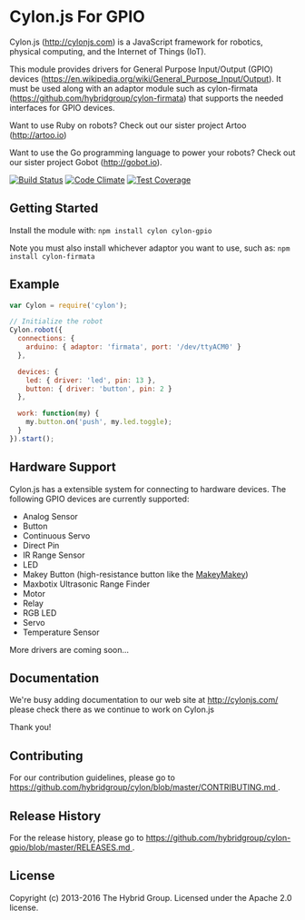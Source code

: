 # Cylon.js For GPIO

Cylon.js (http://cylonjs.com) is a JavaScript framework for robotics, physical computing, and the Internet of Things (IoT).

This module provides drivers for General Purpose Input/Output (GPIO) devices (https://en.wikipedia.org/wiki/General_Purpose_Input/Output). It must be used along with an adaptor module such as cylon-firmata (https://github.com/hybridgroup/cylon-firmata) that supports the needed interfaces for GPIO devices.

Want to use Ruby on robots? Check out our sister project Artoo (http://artoo.io)

Want to use the Go programming language to power your robots? Check out our sister project Gobot (http://gobot.io).

[![Build Status](https://secure.travis-ci.org/hybridgroup/cylon-gpio.png?branch=master)](http://travis-ci.org/hybridgroup/cylon-gpio) [![Code Climate](https://codeclimate.com/github/hybridgroup/cylon-gpio/badges/gpa.svg)](https://codeclimate.com/github/hybridgroup/cylon-gpio) [![Test Coverage](https://codeclimate.com/github/hybridgroup/cylon-gpio/badges/coverage.svg)](https://codeclimate.com/github/hybridgroup/cylon-gpio)

## Getting Started
Install the module with: `npm install cylon cylon-gpio`

Note you must also install whichever adaptor you want to use, such as: `npm install cylon-firmata`

## Example

```javascript
var Cylon = require('cylon');

// Initialize the robot
Cylon.robot({
  connections: {
    arduino: { adaptor: 'firmata', port: '/dev/ttyACM0' }
  },

  devices: {
    led: { driver: 'led', pin: 13 },
    button: { driver: 'button', pin: 2 }
  },

  work: function(my) {
    my.button.on('push', my.led.toggle);
  }
}).start();
```

## Hardware Support
Cylon.js has a extensible system for connecting to hardware devices. The following GPIO devices are currently supported:

  - Analog Sensor
  - Button
  - Continuous Servo
  - Direct Pin
  - IR Range Sensor
  - LED
  - Makey Button (high-resistance button like the [MakeyMakey](http://www.makeymakey.com/))
  - Maxbotix Ultrasonic Range Finder
  - Motor
  - Relay
  - RGB LED
  - Servo
  - Temperature Sensor

More drivers are coming soon...

## Documentation
We're busy adding documentation to our web site at http://cylonjs.com/ please check there as we continue to work on Cylon.js

Thank you!

## Contributing

For our contribution guidelines, please go to [https://github.com/hybridgroup/cylon/blob/master/CONTRIBUTING.md
](https://github.com/hybridgroup/cylon/blob/master/CONTRIBUTING.md
).

## Release History

For the release history, please go to [https://github.com/hybridgroup/cylon-gpio/blob/master/RELEASES.md
](https://github.com/hybridgroup/cylon-gpio/blob/master/RELEASES.md
).

## License
Copyright (c) 2013-2016 The Hybrid Group. Licensed under the Apache 2.0 license.
